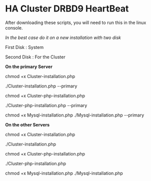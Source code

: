 HA Cluster DRBD9 HeartBeat
==========================

After downloading these scripts, you will need to run this in the linux console. 

*In the best case do it on a new installation with two disk*

First Disk : System

Second Disk : For the Cluster

**On the primary Server**
  
  chmod +x Cluster-installation.php
  
  ./Cluster-installation.php --primary
  
  
  chmod +x Cluster-php-installation.php
  
  ./Cluster-php-installation.php --primary
  
  
  chmod +x Mysql-installation.php 
  ./Mysql-installation.php --primary
  

**On the other Servers**

  chmod +x Cluster-installation.php
  
  ./Cluster-installation.php
  
  
  chmod +x Cluster-php-installation.php
  
  ./Cluster-php-installation.php
  
  
  chmod +x Mysql-installation.php 
  ./Mysql-installation.php

